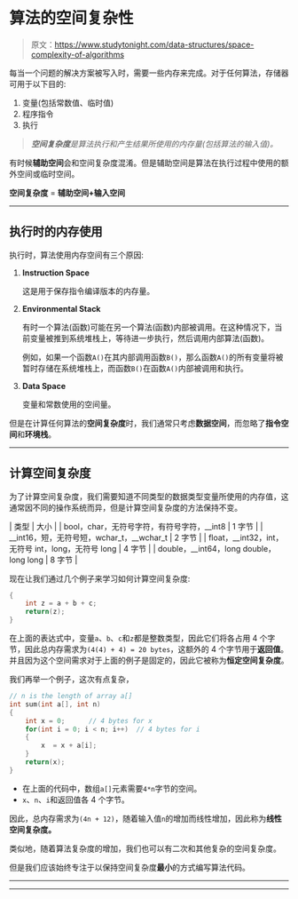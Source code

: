 # 算法的空间复杂性

> 原文：<https://www.studytonight.com/data-structures/space-complexity-of-algorithms>

每当一个问题的解决方案被写入时，需要一些内存来完成。对于任何算法，存储器可用于以下目的:

1.  变量(包括常数值、临时值)
2.  程序指令
3.  执行

> ***空间复杂度**是算法执行和产生结果所使用的内存量(包括算法的输入值)。*

有时候**辅助空间**会和空间复杂度混淆。但是辅助空间是算法在执行过程中使用的额外空间或临时空间。

**空间复杂度** = **辅助空间+输入空间**

* * *

## 执行时的内存使用

执行时，算法使用内存空间有三个原因:

1.  **Instruction Space**

    这是用于保存指令编译版本的内存量。

2.  **Environmental Stack**

    有时一个算法(函数)可能在另一个算法(函数)内部被调用。在这种情况下，当前变量被推到系统堆栈上，等待进一步执行，然后调用内部算法(函数)。

    例如，如果一个函数`A()`在其内部调用函数`B()`，那么函数`A()`的所有变量将被暂时存储在系统堆栈上，而函数`B()`在函数`A()`内部被调用和执行。

3.  **Data Space**

    变量和常数使用的空间量。

但是在计算任何算法的**空间复杂度**时，我们通常只考虑**数据空间**，而忽略了**指令空间**和**环境栈**。

* * *

## 计算空间复杂度

为了计算空间复杂度，我们需要知道不同类型的数据类型变量所使用的内存值，这通常因不同的操作系统而异，但是计算空间复杂度的方法保持不变。

| 类型 | 大小 |
| bool，char，无符号字符，有符号字符，__int8 | 1 字节 |
| __int16，短，无符号短，wchar_t，__wchar_t | 2 字节 |
| float，__int32，int，无符号 int，long，无符号 long | 4 字节 |
| double，__int64，long double，long long | 8 字节 |

现在让我们通过几个例子来学习如何计算空间复杂度:

```cpp
{
    int z = a + b + c;
    return(z);
}
```

在上面的表达式中，变量`a`、`b`、`c`和`z`都是整数类型，因此它们将各占用 4 个字节，因此总内存需求为`(4(4) + 4) = 20 bytes`，这额外的 4 个字节用于**返回值**。并且因为这个空间需求对于上面的例子是固定的，因此它被称为**恒定空间复杂度**。

我们再举一个例子，这次有点复杂，

```cpp
// n is the length of array a[]
int sum(int a[], int n)
{
	int x = 0;		// 4 bytes for x
	for(int i = 0; i < n; i++)	// 4 bytes for i
	{	
	    x  = x + a[i];		
	}
	return(x);
}
```

*   在上面的代码中，数组`a[]`元素需要`4*n`字节的空间。
*   `x`、`n`、`i`和返回值各 4 个字节。

因此，总内存需求为`(4n + 12)`，随着输入值`n`的增加而线性增加，因此称为**线性空间复杂度。**

类似地，随着算法复杂度的增加，我们也可以有二次和其他复杂的空间复杂度。

但是我们应该始终专注于以保持空间复杂度**最小**的方式编写算法代码。

* * *

* * *